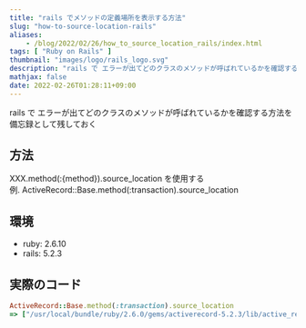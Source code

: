 ```yaml
---
title: "rails でメソッドの定義場所を表示する方法"
slug: "how-to-source-location-rails"
aliases:
    - /blog/2022/02/26/how_to_source_location_rails/index.html
tags: [ "Ruby on Rails" ]
thumbnail: "images/logo/rails_logo.svg"
description: "rails で エラーが出てどのクラスのメソッドが呼ばれているかを確認する方法を備忘録として残しておく"
mathjax: false
date: 2022-02-26T01:28:11+09:00
---
```


rails で エラーが出てどのクラスのメソッドが呼ばれているかを確認する方法を備忘録として残しておく

## 方法

XXX.method(:{method}).source_location を使用する  
例. ActiveRecord::Base.method(:transaction).source_location

## 環境

* ruby: 2.6.10
* rails: 5.2.3

## 実際のコード

```rb
ActiveRecord::Base.method(:transaction).source_location
=> ["/usr/local/bundle/ruby/2.6.0/gems/activerecord-5.2.3/lib/active_record/transactions.rb", 211]
```
